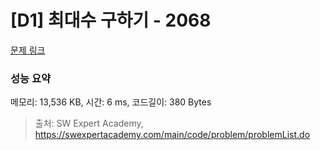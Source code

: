 # [D1] 최대수 구하기 - 2068 

[문제 링크](https://swexpertacademy.com/main/code/problem/problemDetail.do?contestProbId=AV5QQhbqA4QDFAUq) 

### 성능 요약

메모리: 13,536 KB, 시간: 6 ms, 코드길이: 380 Bytes



> 출처: SW Expert Academy, https://swexpertacademy.com/main/code/problem/problemList.do